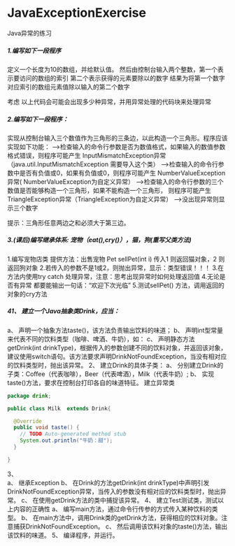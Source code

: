 # JavaExceptionExercise
Java异常的练习
  ##### 1.编写如下一段程序
  定义一个长度为10的数组，并给默认值。
    然后由控制台输入两个整数，第一个表示要访问的数组的索引
            第二个表示获得的元素要除以的数字
    结果为将第一个数字对应索引的数组元素值除以输入的第二个数字

  考虑 以上代码会可能会出现多少种异常，并用异常处理的代码块来处理异常

##### 2.编写如下一段程序：
实现从控制台输入三个数值作为三角形的三条边，以此构造一个三角形。程序应该实现如下功能：
   -->检查输入的命令行参数是否为数值格式，如果输入的数值参数格式错误，则程序可能产生
	InputMismatchException异常（java.util.InputMismatchException 需要导入这个类）
   -->检查输入的命令行参数中是否有负值或0，如果有负值或0，则程序可能产生
 	NumberValueException异常( NumberValueException为自定义异常）
   -->检查输入的命令行参数的三个数值是否能够构造一个三角形，如果不能构造一个三角形，
	则程序可能产生TriangleException异常（TriangleException为自定义异常）
   -->没出现异常则显示三个数字 

   提示：三角形任意两边之和必须大于第三边。


##### 3.(课后)编写继承体系: 宠物（eat(),cry()），猫，狗(重写父类方法)
  1.编写宠物店类 提供方法：出售宠物 Pet sellPet(int i)
     传入1 则返回猫对象，2 则返回狗对象
        2.若传入的参数不是1或2，则抛出异常，显示：类型错误！！！
  3.在方法内使用try catch 处理异常，注意：思考出现异常时如何处理返回值
  4.无论是否有异常 都要能输出一句话：“欢迎下次光临”
  5.测试sellPet() 方法，调用返回的对象的cry方法

##### 41、	建立一个Java抽象类Drink，应当：
a、	声明一个抽象方法taste()，该方法负责输出饮料的味道；
b、	声明int型常量来代表不同的饮料类型（咖啡、啤酒、牛奶），如：
c、	声明静态方法getDrink(int drinkType)，根据传入的参数创建不同的饮料对象，并返回该对象，建议使用switch语句。该方法要求声明DrinkNotFoundException，当没有相对应的饮料类型时，抛出该异常。
2、	建立Drink的具体子类：
a、	分别建立Drink的子类：Coffee（代表咖啡），Beer（代表啤酒），Milk（代表牛奶）;
b、	实现taste()方法，要求在控制台打印各自的味道特征。
建立异常类
``` java
package drink;

public class Milk  extends Drink{

  @Override
  public void taste() {
    // TODO Auto-generated method stub
    System.out.println("牛奶：甜");
  }

}
```
3、	
a、	继承Exception
b、	在Drink的方法getDrink(int drinkType)中声明引发DrinkNotFoundException异常，当传入的参数没有相对应的饮料类型时，抛出异常。
c、	在使用getDrink方法的类中捕捉该异常。
4、	建立Test测试类，测试以上内容的正确性
a、	编写main方法，通过命令行传参的方式传入某种饮料的类型。
b、	在main方法中，调用Drink类的getDrink方法，获得相应的饮料对象。注意捕获DrinkNotFoundException。
c、	然后调用该饮料对象的taste()方法，输出该饮料的味道。
5、	编译程序，并运行。




